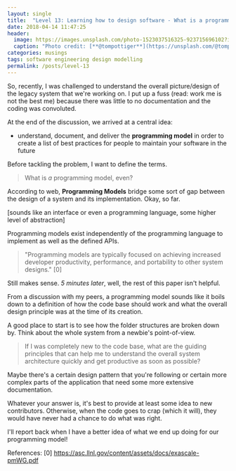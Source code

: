```yaml
---
layout: single
title:  "Level 13: Learning how to design software - What is a programming model, even?"
date: 2018-04-14 11:47:25
header:
  image: https://images.unsplash.com/photo-1523037516325-923715696102?ixlib=rb-0.3.5&ixid=eyJhcHBfaWQiOjEyMDd9&s=874b91f06c6d84f200600689f5d3b4ed&auto=format&fit=crop&w=1650&q=80
  caption: "Photo credit: [**@tompottiger**](https://unsplash.com/@tompottiger)"
categories: musings
tags: software engineering design modelling
permalink: /posts/level-13
---
```


So, recently, I was challenged to understand the overall picture/design of the legacy system that we're working on. I put up a fuss (read: work me is not the best me) because there was little to no documentation and the coding was convoluted.

At the end of the discussion, we arrived at a central idea:
* understand, document, and deliver the **programming model** in order to create a list of best practices for people to maintain your software in the future

Before tackling the problem, I want to define the terms.

> What is *a* programming model, even?

According to web, **Programming Models** bridge some sort of gap between the design of a system and its implementation. Okay, so far.

[sounds like an interface or even a programming language, some higher level of abstraction]

Programming models exist independently of the programming language to implement as well as the defined APIs. 

> "Programming models are typically focused on achieving increased developer productivity,
performance, and portability to other system designs." 
[0]

Still makes sense. *5 minutes later*, well, the rest of this paper isn't helpful.

From a discussion with my peers, a programming model sounds like it boils down to a definition of how the code base should work and what the overall design principle was at the time of its creation.

A good place to start is to see how the folder structures are broken down by. Think about the whole system from a newbie's point-of-view. 

> If I was completely new to the code base, what are the guiding principles that can help me to understand the overall system architecture quickly and get productive as soon as possible?

Maybe there's a certain design pattern that you're following or certain more complex parts of the application that need some more extensive documentation.

Whatever your answer is, it's best to provide at least some idea to new contributors. Otherwise, when the code goes to crap (which it will), they would have never had a chance to do what was right.

I'll report back when I have a better idea of what we end up doing for our programming model!



References:
[0] https://asc.llnl.gov/content/assets/docs/exascale-pmWG.pdf